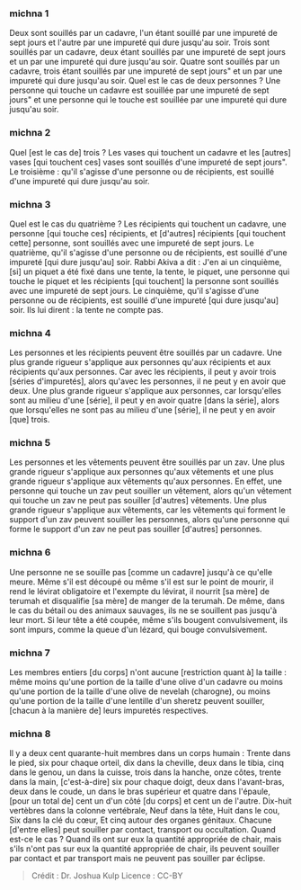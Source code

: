 
### michna 1
Deux sont souillés par un cadavre, l'un étant souillé par une impureté de sept jours et l'autre par une impureté qui dure jusqu'au soir. Trois sont souillés par un cadavre, deux étant souillés par une impureté de sept jours et un par une impureté qui dure jusqu'au soir. Quatre sont souillés par un cadavre, trois étant souillés par une impureté de sept jours" et un par une impureté qui dure jusqu'au soir. Quel est le cas de deux personnes ? Une personne qui touche un cadavre est souillée par une impureté de sept jours" et une personne qui le touche est souillée par une impureté qui dure jusqu'au soir.

### michna 2
Quel [est le cas de] trois ? Les vases qui touchent un cadavre et les [autres] vases [qui touchent ces] vases sont souillés d'une impureté de sept jours". Le troisième : qu'il s'agisse d'une personne ou de récipients, est souillé d'une impureté qui dure jusqu'au soir.

### michna 3
Quel est le cas du quatrième ?  Les récipients qui touchent un cadavre, une personne [qui touche ces] récipients, et [d'autres] récipients [qui touchent cette] personne, sont souillés avec une impureté de sept jours. Le quatrième, qu'il s'agisse d'une personne ou de récipients, est souillé d'une impureté [qui dure jusqu'au] soir. Rabbi Akiva a dit : J'en ai un cinquième, [si] un piquet a été fixé dans une tente, la tente, le piquet, une personne qui touche le piquet et les récipients [qui touchent] la personne sont souillés avec une impureté de sept jours. Le cinquième, qu'il s'agisse d'une personne ou de récipients, est souillé d'une impureté [qui dure jusqu'au] soir. Ils lui dirent : la tente ne compte pas.

### michna 4
Les personnes et les récipients peuvent être souillés par un cadavre. Une plus grande rigueur s'applique aux personnes qu'aux récipients et aux récipients qu'aux personnes. Car avec les récipients, il peut y avoir trois [séries d'impuretés], alors qu'avec les personnes, il ne peut y en avoir que deux. Une plus grande rigueur s'applique aux personnes, car lorsqu'elles sont au milieu d'une [série], il peut y en avoir quatre [dans la série], alors que lorsqu'elles ne sont pas au milieu d'une [série], il ne peut y en avoir [que] trois.

### michna 5
Les personnes et les vêtements peuvent être souillés par un zav. Une plus grande rigueur s'applique aux personnes qu'aux vêtements et une plus grande rigueur s'applique aux vêtements qu'aux personnes. En effet, une personne qui touche un zav peut souiller un vêtement, alors qu'un vêtement qui touche un zav ne peut pas souiller [d'autres] vêtements. Une plus grande rigueur s'applique aux vêtements, car les vêtements qui forment le support d'un zav peuvent souiller les personnes, alors qu'une personne qui forme le support d'un zav ne peut pas souiller [d'autres] personnes.

### michna 6
Une personne ne se souille pas [comme un cadavre] jusqu'à ce qu'elle meure. Même s'il est découpé ou même s'il est sur le point de mourir, il rend le lévirat obligatoire et l'exempte du lévirat, il nourrit [sa mère] de terumah et disqualifie [sa mère] de manger de la terumah. De même, dans le cas du bétail ou des animaux sauvages, ils ne se souillent pas jusqu'à leur mort. Si leur tête a été coupée, même s'ils bougent convulsivement, ils sont impurs, comme la queue d'un lézard, qui bouge convulsivement.

### michna 7
Les membres entiers [du corps] n'ont aucune [restriction quant à] la taille : même moins qu'une portion de la taille d'une olive d'un cadavre ou moins qu'une portion de la taille d'une olive de nevelah (charogne), ou moins qu'une portion de la taille d'une lentille d'un sheretz peuvent souiller, [chacun à la manière de] leurs impuretés respectives.

### michna 8
Il y a deux cent quarante-huit membres dans un corps humain : Trente dans le pied, six pour chaque orteil, dix dans la cheville, deux dans le tibia, cinq dans le genou, un dans la cuisse, trois dans la hanche, onze côtes, trente dans la main, [c'est-à-dire] six pour chaque doigt, deux dans l'avant-bras, deux dans le coude, un dans le bras supérieur et quatre dans l'épaule, [pour un total de] cent un d'un côté [du corps] et cent un de l'autre. Dix-huit vertèbres dans la colonne vertébrale, Neuf dans la tête, Huit dans le cou, Six dans la clé du cœur, Et cinq autour des organes génitaux. Chacune [d'entre elles] peut souiller par contact, transport ou occultation. Quand est-ce le cas ? Quand ils ont sur eux la quantité appropriée de chair, mais s'ils n'ont pas sur eux la quantité appropriée de chair, ils peuvent souiller par contact et par transport mais ne peuvent pas souiller par éclipse.

>Crédit : Dr. Joshua Kulp
>Licence : CC-BY